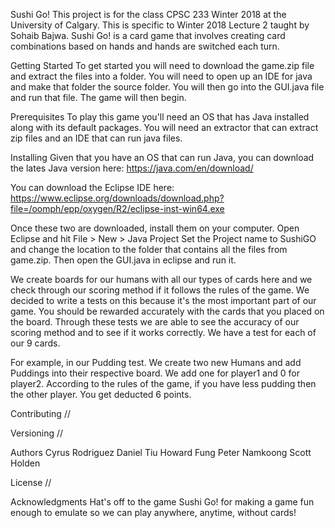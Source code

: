 Sushi Go!
This project is for the class CPSC 233 Winter 2018 at the University of Calgary. This is specific to Winter 2018 Lecture 2 taught by Sohaib Bajwa.
Sushi Go! is a card game that involves creating card combinations based on hands and hands are switched each turn.

Getting Started
To get started you will need to download the game.zip file and extract the files into a folder. You will need to open up an IDE for java and 
make that folder the source folder. You will then go into the GUI.java file and run that file. The game will then begin.

Prerequisites
To play this game you'll need an OS that has Java installed along with its default packages. You will need an extractor that can extract zip files
and an IDE that can run java files.

Installing
Given that you have an OS that can run Java, you can download the lates Java version here:
https://java.com/en/download/

You can download the Eclipse IDE here:
https://www.eclipse.org/downloads/download.php?file=/oomph/epp/oxygen/R2/eclipse-inst-win64.exe

Once these two are downloaded, install them on your computer.
Open Eclipse and hit File > New > Java Project
Set the Project name to SushiGO and change the location to the folder that contains all the files from game.zip.
Then open the GUI.java in eclipse and run it.

We create boards for our humans with all our types of cards here and we check through our scoring method if it follows the rules of the game. We decided to write a tests on this because it's the most important part of our game. You should be rewarded accurately with the cards that you placed on the board. Through these tests we are able to see the accuracy of our scoring method and to see if it works correctly. We have a test for each of our 9 cards.

For example, in our Pudding test. We create two new Humans and add Puddings into their respective board. We add one for player1 and 0 for player2. According to the rules of the game, if you have less pudding then the other player. You get deducted 6 points.



Contributing
//

Versioning
//

Authors
Cyrus Rodriguez
Daniel Tiu
Howard Fung
Peter Namkoong
Scott Holden

License
//

Acknowledgments
Hat's off to the game Sushi Go! for making a game fun enough to emulate so we can play anywhere, anytime, without cards!
